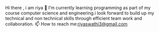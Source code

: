  Hi there , i am riya
🌱 I’m currently learning programming as part of my course computer science and engineering.i look forward to build up my technical and non technical skills through efficient team work and collaboration.
 📫 How to reach me:riyaswathi3@gmail.com
